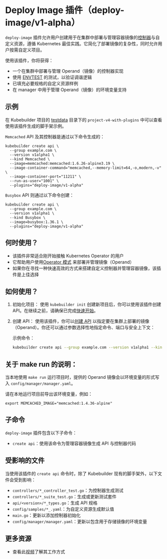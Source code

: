 # Deploy Image 插件（deploy-image/v1-alpha）

`deploy-image` 插件允许用户创建用于在集群中部署与管理容器镜像的[控制器][controller-runtime]与自定义资源，遵循 Kubernetes 最佳实践。它简化了部署镜像的复杂性，同时允许用户按需自定义项目。

使用该插件，你将获得：

- 一个在集群中部署与管理 Operand（镜像）的控制器实现
- 使用 [ENVTEST][envtest] 的测试，以验证调谐逻辑
- 已填充必要规格的自定义资源样例
- 在 manager 中用于管理 Operand（镜像）的环境变量支持

<aside class="note">
<h1>示例</h1>

在 Kubebuilder 项目的 [testdata][testdata] 目录下的 `project-v4-with-plugins` 中可以查看使用该插件生成的脚手架示例。

`Memcached` API 及其控制器是通过以下命令生成的：

```shell
kubebuilder create api \
  --group example.com \
  --version v1alpha1 \
  --kind Memcached \
  --image=memcached:memcached:1.6.26-alpine3.19 \
  --image-container-command="memcached,--memory-limit=64,-o,modern,-v" \
  --image-container-port="11211" \
  --run-as-user="1001" \
  --plugins="deploy-image/v1-alpha"
```

`Busybox` API 则通过以下命令创建：

```shell
kubebuilder create api \
  --group example.com \
  --version v1alpha1 \
  --kind Busybox \
  --image=busybox:1.36.1 \
  --plugins="deploy-image/v1-alpha"
```
</aside>


## 何时使用？

- 该插件非常适合刚开始接触 Kubernetes Operator 的用户
- 它帮助用户使用[Operator 模式][operator-pattern] 来部署并管理镜像（Operand）
- 如果你在寻找一种快速高效的方式来搭建自定义控制器并管理容器镜像，该插件是上佳选择

## 如何使用？

1. 初始化项目：
   使用 `kubebuilder init` 创建新项目后，你可以使用该插件创建 API。在继续之前，请确保已完成[快速开始][quick-start]。

2. 创建 API：
   使用该插件，你可以[创建 API][create-apis] 以指定要在集群上部署的镜像（Operand）。你还可以通过参数选择性地指定命令、端口与安全上下文：

   示例命令：
   ```sh
   kubebuilder create api --group example.com --version v1alpha1 --kind Memcached --image=memcached:1.6.15-alpine --image-container-command="memcached,--memory-limit=64,modern,-v" --image-container-port="11211" --run-as-user="1001" --plugins="deploy-image/v1-alpha"
   ```

<aside class="warning">
<h1>关于 make run 的说明：</h1>

当本地使用 `make run` 运行项目时，提供的 Operand 镜像会以环境变量的形式写入 `config/manager/manager.yaml`。

请在本地运行项目前导出该环境变量，例如：

```shell
export MEMCACHED_IMAGE="memcached:1.4.36-alpine"
```

</aside>

## 子命令

`deploy-image` 插件包含以下子命令：

- `create api`：使用该命令为管理容器镜像生成 API 与控制器代码

## 受影响的文件

当使用该插件的 `create api` 命令时，除了 Kubebuilder 现有的脚手架外，以下文件会受到影响：

- `controllers/*_controller_test.go`：为控制器生成测试
- `controllers/*_suite_test.go`：生成或更新测试套件
- `api/<version>/*_types.go`：生成 API 规格
- `config/samples/*_.yaml`：为自定义资源生成默认值
- `main.go`：更新以添加控制器初始化
- `config/manager/manager.yaml`：更新以包含用于存储镜像的环境变量

## 更多资源

- 查看此[视频][video]了解其工作方式

[video]: https://youtu.be/UwPuRjjnMjY
[operator-pattern]: https://kubernetes.io/docs/concepts/extend-kubernetes/operator/
[controller-runtime]: https://github.com/kubernetes-sigs/controller-runtime
[testdata]: https://github.com/kubernetes-sigs/kubebuilder/tree/master/testdata/project-v4-with-plugins
[envtest]: ./../../reference/envtest.md
[quick-start]: ./../../quick-start.md
[create-apis]: ../../cronjob-tutorial/new-api.md
